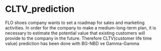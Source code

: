 # CLTV_prediction
 FLO shoes company wants to set a roadmap for sales and marketing activities.  In order for the company to make a medium-long-term plan, it is necessary to estimate the potential value that existing customers will provide to the company in the future.  Therefore CLTV(customer life time value) prediction has been done with BG-NBD ve Gamma-Gamma
